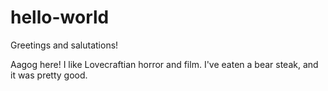 # hello-world

Greetings and salutations!

Aagog here! I like Lovecraftian horror and film. I've eaten a bear steak, and it was pretty good.
